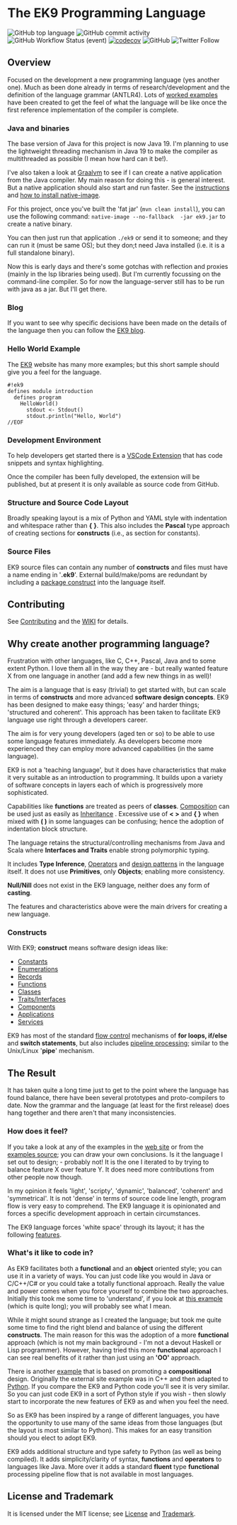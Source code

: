 # The EK9 Programming Language

![GitHub top language](https://img.shields.io/github/languages/top/stephenjohnlimb/ek9)
![GitHub commit activity](https://img.shields.io/github/commit-activity/m/stephenjohnlimb/ek9)
![GitHub Workflow Status (event)](https://img.shields.io/github/workflow/status/stephenjohnlimb/ek9/Java%20CI?event=push)
[![codecov](https://codecov.io/gh/stephenjohnlimb/ek9/branch/main/graph/badge.svg?token=F8MMCBREMB)](https://codecov.io/gh/stephenjohnlimb/ek9)
![GitHub](https://img.shields.io/github/license/stephenjohnlimb/ek9)
![Twitter Follow](https://img.shields.io/twitter/follow/stephenjohnlimb?label=Follow%20EK9&style=social)

## Overview
Focused on the development a new programming language (yes another one).
Much as been done already in terms of research/development and the definition of the language grammar (ANTLR4).
Lots of [worked examples](https://www.ek9lang.org/index.html#examples) have been created to get the feel of what the
language will be like once the first reference implementation of the compiler is complete.

### Java and binaries
The base version of Java for this project is now Java 19. I'm planning to use the lightweight threading mechanism in
Java 19 to make the compiler as multithreaded as possible (I mean how hard can it be!).

I've also taken a look at [Graalvm](https://www.graalvm.org) to see if I can create a native application from the
Java compiler. My main reason for doing this - is general interest. But a native application should also start and
run faster. See the [instructions](https://www.graalvm.org/java/quickstart/) and
[how to install native-image](https://www.graalvm.org/22.3/reference-manual/native-image/#install-native-image).

For this project, once you've built the 'fat jar' (`mvn clean install`), you can use the following command:
`native-image --no-fallback  -jar ek9.jar` to create a native binary.

You can then just run that application `./ek9` or send it to someone; and they can run it (must be same OS);
but they don;t need Java installed (i.e. it is a full standalone binary).

Now this is early days and there's some gotchas with reflection and proxies
(mainly in the lsp libraries being used). But I'm currently focussing on the command-line compiler.
So for now the language-server still has to be run with java as a jar. But I'll get there.

### Blog
If you want to see why specific decisions have been made on the details of the language then you can follow the [EK9 blog](https://blog.ek9.io/).

### Hello World Example
The [EK9](https://www.ek9lang.org) website has many more examples; but this short sample should give you a feel for the language.

    #!ek9
    defines module introduction
      defines program
        HelloWorld()
          stdout <- Stdout()
          stdout.println("Hello, World")
    //EOF

### Development Environment
To help developers get started there is a [VSCode Extension](https://github.com/stephenjohnlimb/vscode-ek9-ls) that has code snippets and syntax highlighting.

Once the compiler has been fully developed, the extension will be published, but at present it is only available as source code from GitHub.

### Structure and Source Code Layout
Broadly speaking layout is a mix of Python and YAML style with indentation and whitespace rather than **{** **}**.
This also includes the **Pascal** type approach of creating sections for **constructs** (i.e., as section for constants).

### Source Files
EK9 source files can contain any number of **constructs** and files must have a name ending in '**.ek9**'.
External build/make/poms are redundant by including a [package construct](https://www.ek9lang.org/packaging.html)
into the language itself.

## Contributing

See [Contributing](CONTRIBUTING.md) and the [WIKI](https://github.com/stephenjohnlimb/ek9/wiki/EK9-Development) for details.

## Why create another programming language?
Frustration with other languages, like C, C++, Pascal, Java and to some extent Python. I love them all in
the way they are - but really wanted feature X from one language in another (and add a few new things in as well)!

The aim is a language that is easy (trivial) to get started with, but can scale in terms of **constructs** and
more advanced **software design concepts**. EK9 has been designed to make easy things; 'easy' and harder things;
'structured and coherent'. This approach has been taken to facilitate EK9 language use right through a developers career.

The aim is for very young developers (aged ten or so) to be able to use some language features immediately.
As developers become more experienced they can employ more advanced capabilities (in the same language).

EK9 is not a 'teaching language', but it does have characteristics that make it very suitable as an introduction
to programming. It builds upon a variety of software concepts in layers each of which is progressively more
sophisticated.

Capabilities like **functions** are treated as peers of **classes**. 
[Composition](https://www.ek9lang.org/composition.html#composition_example) can be used just as easily as
[Inheritance](https://www.ek9lang.org/inheritance.html) .
Excessive use of **< >** and **{ }** when mixed with **( )** in some languages can be confusing;
hence the adoption of indentation block structure. 

The language retains the structural/controlling mechanisms from Java and Scala where **Interfaces and Traits** enable
strong polymorphic typing.

It includes **Type Inference**, [Operators](https://www.ek9lang.org/operators.html) and
[design patterns](https://www.ek9lang.org/advancedClassMethods.html) in the language itself. It does not use
**Primitives**, only **Objects**; enabling more consistency.

**Null/Nill** does not exist in the EK9 language, neither does any form of **casting**.

The features and characteristics above were the main drivers for creating a new language.

### Constructs
With EK9; **construct** means software design ideas like:
  - [Constants](https://www.ek9lang.org/constants.html)
  - [Enumerations](https://www.ek9lang.org/enumerations.html)  
  - [Records](https://www.ek9lang.org/records.html)    
  - [Functions](https://www.ek9lang.org/functions.html)    
  - [Classes](https://www.ek9lang.org/classes.html)    
  - [Traits/Interfaces](https://www.ek9lang.org/traits.html)    
  - [Components](https://www.ek9lang.org/components.html)    
  - [Applications](https://www.ek9lang.org/dependencyInjection.html)
  - [Services](https://www.ek9lang.org/webServices.html)

EK9 has most of the standard [flow control](https://www.ek9lang.org/flowControl.html) mechanisms of **for loops, if/else** and **switch statements**,
but also includes [pipeline processing](https://www.ek9lang.org/streamsAndPipelines.html); similar to the Unix/Linux
'**pipe**' mechanism.

## The Result
It has taken quite a long time just to get to the point where the language has found balance, there have been several
prototypes and proto-compilers to date. Now the grammar and the language (at least for the first release) does hang
together and there aren't that many inconsistencies.

### How does it feel?
If you take a look at any of the examples in the [web site](https://www.ek9lang.org/index.html#examples)
or from the [examples source](https://github.com/stephenjohnlimb/ek9/tree/main/src/test/resources/examples); you can draw your own
conclusions. Is it the language I set out to design; - probably not! It is the one I iterated to
by trying to balance feature X over feature Y. It does need more contributions from other people now though.

In my opinion it feels 'light', 'scripty', 'dynamic', 'balanced', 'coherent' and 'symmetrical'. It is not 'dense' in
terms of source code line length, program flow is very easy to comprehend. The EK9 language it is opinionated and
forces a specific development approach in certain circumstances.

The EK9 language forces 'white space' through its layout; it has the following
[features](https://www.ek9lang.org/introduction.html#main_features).

### What's it like to code in?
As EK9 facilitates both a **functional** and an **object** oriented style; you can use it in a variety of ways.
You can just code like you would in Java or C/C++/C# or you could take a totally functional approach. Really the value
and power comes when you force yourself to combine the two approaches. Initially this took me some time to 'understand',
if you look at [this example](https://www.ek9lang.org/standardTypes.html#worked_example) (which is quite long);
you will probably see what I mean.

While it might sound strange as I created the language;
but took me quite some time to find the right blend and balance of using the different **constructs**.
The main reason for this was the adoption of a more **functional** approach
(which is not my main background - I'm not a devout Haskell or Lisp programmer). However, having tried this more
**functional** approach I can see real benefits of it rather than just using an **'OO'** approach.

There is another [example](https://www.ek9lang.org/composition.html#composition_example) that is based on promoting a
**compositional** design. Originally the external site example was in C++ and then adapted to
[Python](https://realpython.com/inheritance-composition-python/). If you compare the EK9 and Python code you'll see it
is very similar. So you can just code EK9 in a sort of Python style if you wish - then slowly start to incorporate
the new features of EK9 as and when you feel the need.

So as EK9 has been inspired by a range of different languages, you have the opportunity to use many of the same ideas
from those languages (but the layout is most similar to Python).
This makes for an easy transition should you elect to adopt EK9.

EK9 adds additional structure and type safety to Python (as well as being compiled). It adds simplicity/clarity of syntax, 
**functions** and **operators** to languages like Java. More over it adds a standard **fluent** type **functional**
processing pipeline flow that is not available in most languages.

## License and Trademark
It is licensed under the MIT license; see [License](LICENSE) and
[Trademark](https://www.ek9lang.org/tradeMarkPolicy.html).


